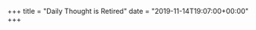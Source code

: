 +++
title = "Daily Thought is Retired"
date = "2019-11-14T19:07:00+00:00"
+++

<!--filling in a body so the result over jsonapi isn't null -->
			